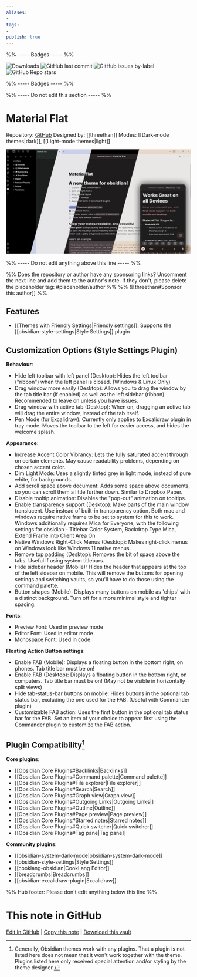 ```yaml
---
aliases:
- 
tags: 
- 
publish: true
---
```


%% ----- Badges ----- %%

![Downloads](https://img.shields.io/badge/downloads-19574-573E7A?style=for-the-badge&logo=)
![GitHub last commit](https://img.shields.io/github/last-commit/threethan/obsidian-material-flat-theme?color=573E7A&label=last%20update&logo=github&style=for-the-badge)
![GitHub issues by-label](https://img.shields.io/github/issues/threethan/obsidian-material-flat-theme/help%20wanted?color=573E7A&logo=github&style=for-the-badge) 
![GitHub Repo stars](https://img.shields.io/github/stars/threethan/obsidian-material-flat-theme?color=573E7A&logo=github&style=for-the-badge)

%% ----- Badges ----- %%

%% ----- Do not edit this section ----- %%

# Material Flat

Repository: [GitHub](https://github.com/threethan/obsidian-material-flat-theme)
Designed by: [[threethan]]
Modes: [[Dark-mode themes|dark]], [[Light-mode themes|light]]



![screenshot](https://github.com/threethan/obsidian-material-flat-theme/raw/HEAD/screenshot.png)

%% ----- Do not edit anything above this line ----- %% 

%% Does the repository or author have any sponsoring links? Uncomment the next line and add them to the author's note. If they don't, please delete the placeholder tag: #placeholder/author %%
%% ![[threethan#Sponsor this author]] %%


## Features

- [[Themes with Friendly Settings|Friendly settings]]: Supports the [[obsidian-style-settings|Style Settings]] plugin

## Customization Options (Style Settings Plugin) 

**Behaviour**: 
- Hide left toolbar with left panel (Desktop): Hides the left toolbar ("ribbon") when the left panel is closed. (Windows & Linux Only)
- Drag window more easily (Desktop): Allows you to drag the window by the tab title bar (if enabled) as well as the left sidebar (ribbon). Recommended to leave on unless you have issues.
- Drag window with active tab (Desktop): When on, dragging an active tab will drag the entire window, instead of the tab itself.
- Pen Mode (for Excalidraw): Currently only applies to Excalidraw plugin in tray mode. Moves the toolbar to the left for easier access, and hides the welcome splash.

**Appearance**: 
- Increase Accent Color Vibrancy: Lets the fully saturated accent through on certain elements. May cause readability problems, depending on chosen accent color.
- Dim Light Mode: Uses a slightly tinted grey in light mode, instead of pure white, for backgrounds.
- Add scroll space above document: Adds some space above documents, so you can scroll them a little further down. Similar to Dropbox Paper.
- Disable tooltip animation: Disables the "pop-out" animation on tooltips.
- Enable transparency support (Desktop): Make parts of the main window translucent. Use instead of built-in transparency option. Both mac and windows require native frame to be set to system for this to work. Windows additionally requires Mica for Everyone, with the following settings for obsidian - Titlebar Color System, Backdrop Type Mica, Extend Frame into Client Area On
- Native Windows Right-Click Menus (Desktop): Makes right-click menus on Windows look like Windows 11 native menus.
- Remove top padding (Desktop): Removes the bit of space above the tabs. Useful if using system titlebars.
- Hide sidebar header (Mobile): Hides the header that appears at the top of the left sidebar on mobile. This will remove the buttons for opening settings and switching vaults, so you'll have to do those using the command palette.
- Button shapes (Mobile): Displays many buttons on mobile as 'chips' with a distinct background. Turn off for a more minimal style and tighter spacing.

**Fonts**: 
- Preview Font: Used in preview mode
- Editor Font: Used in editor mode
- Monospace Font: Used in code

**Floating Action Button settings**: 
- Enable FAB (Mobile): Displays a floating button in the bottom right, on phones. Tab title bar must be on!
- Enable FAB (Desktop): Displays a floating button in the bottom right, on computers. Tab title bar must be on! (May not be visible in horizontally split views)
- Hide tab-status-bar buttons on mobile: Hides buttons in the optional tab status bar, excluding the one used for the FAB. (Useful with Commander plugin)
- Customizable FAB action: Uses the first button in the optional tab status bar for the FAB. Set an item of your choice to appear first using the Commander plugin to customize the FAB action.

## Plugin Compatibility[^1]

**Core plugins**:
- [[Obsidian Core Plugins#Backlinks|Backlinks]]
- [[Obsidian Core Plugins#Command palette|Command palette]]
- [[Obsidian Core Plugins#File explorer|File explorer]]
- [[Obsidian Core Plugins#Search|Search]]
- [[Obsidian Core Plugins#Graph view|Graph view]]
- [[Obsidian Core Plugins#Outgoing Links|Outgoing Links]]
- [[Obsidian Core Plugins#Outline|Outline]]
- [[Obsidian Core Plugins#Page preview|Page preview]]
- [[Obsidian Core Plugins#Starred notes|Starred notes]]
- [[Obsidian Core Plugins#Quick switcher|Quick switcher]]
- [[Obsidian Core Plugins#Tag pane|Tag pane]]

**Community plugins**:
- [[obsidian-system-dark-mode|obsidian-system-dark-mode]]
- [[obsidian-style-settings|Style Settings]]
- [[cooklang-obsidian|CookLang Editor]]
- [[breadcrumbs|Breadcrumbs]]
- [[obsidian-excalidraw-plugin|Excalidraw]]

[^1]: Generally, Obsidian themes work with any plugins. That a plugin is not listed here does not mean that it won't work together with the theme. Plugins listed here only received special attention and/or styling by the theme designer.

%% Hub footer: Please don't edit anything below this line %%

# This note in GitHub

<span class="git-footer">[Edit In GitHub](https://github.dev/obsidian-community/obsidian-hub/blob/main/02%20-%20Community%20Expansions/02.05%20All%20Community%20Expansions/Themes/Material%20Flat.md "git-hub-edit-note") | [Copy this note](https://raw.githubusercontent.com/obsidian-community/obsidian-hub/main/02%20-%20Community%20Expansions/02.05%20All%20Community%20Expansions/Themes/Material%20Flat.md "git-hub-copy-note") | [Download this vault](https://github.com/obsidian-community/obsidian-hub/archive/refs/heads/main.zip "git-hub-download-vault") </span>
